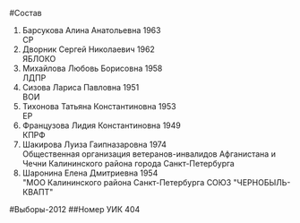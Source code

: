 #Состав
1. Барсукова Алина Анатольевна 1963   
    СР
2. Дворник Сергей Николаевич 1962   
    ЯБЛОКО
3. Михайлова Любовь Борисовна 1958   
    ЛДПР
4. Сизова Лариса Павловна 1951   
    ВОИ
5. Тихонова Татьяна Константиновна 1953   
    ЕР
6. Французова Лидия Константиновна 1949   
    КПРФ
7. Шакирова Луиза Гаипназаровна 1974   
    Общественная организация ветеранов-инвалидов Афганистана и Чечни Калининского района города Санкт-Петербурга
8. Шаронина Елена Дмитриевна 1954   
    "МОО Калининского района Санкт-Петербурга СОЮЗ "ЧЕРНОБЫЛЬ- КВАПТ"

#Выборы-2012
##Номер УИК
404